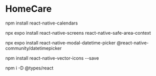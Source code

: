 # HomeCare
 npm install react-native-calendars
 
 npx expo install react-native-screens react-native-safe-area-context
 
 npx expo install react-native-modal-datetime-picker @react-native-community/datetimepicker
 
 npm install react-native-vector-icons --save
 
 npm i -D @types/react
